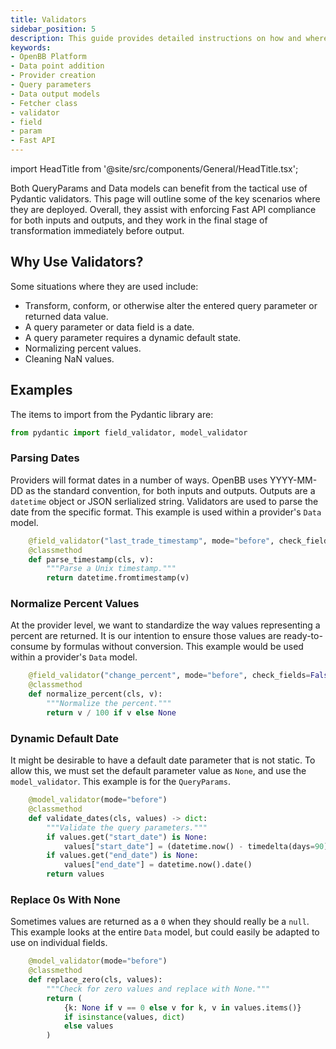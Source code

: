 ```yaml
---
title: Validators
sidebar_position: 5
description: This guide provides detailed instructions on how and where validators should be used.
keywords:
- OpenBB Platform
- Data point addition
- Provider creation
- Query parameters
- Data output models
- Fetcher class
- validator
- field
- param
- Fast API
---
```


import HeadTitle from '@site/src/components/General/HeadTitle.tsx';

<HeadTitle title="Validators - Developer Guidelines - Development | OpenBB Platform Docs" />

Both QueryParams and Data models can benefit from the tactical use of Pydantic validators.
This page will outline some of the key scenarios where they are deployed.
Overall, they assist with enforcing Fast API compliance for both inputs and outputs,
and they work in the final stage of transformation immediately before output.

## Why Use Validators?

Some situations where they are used include:

- Transform, conform, or otherwise alter the entered query parameter or returned data value.
- A query parameter or data field is a date.
- A query parameter requires a dynamic default state.
- Normalizing percent values.
- Cleaning NaN values.

## Examples

The items to import from the Pydantic library are:

```python
from pydantic import field_validator, model_validator
```

### Parsing Dates

Providers will format dates in a number of ways. OpenBB uses YYYY-MM-DD as the standard convention, for both inputs and outputs.
Outputs are a `datetime` object or JSON serlialized string. Validators are used to parse the date from the specific format.
This example is used within a provider's `Data` model.

```python
    @field_validator("last_trade_timestamp", mode="before", check_fields=False)
    @classmethod
    def parse_timestamp(cls, v):
        """Parse a Unix timestamp."""
        return datetime.fromtimestamp(v)
```

### Normalize Percent Values

At the provider level, we want to standardize the way values representing a percent are returned.
It is our intention to ensure those values are ready-to-consume by formulas without conversion.
This example would be used within a provider's `Data` model.

```python
    @field_validator("change_percent", mode="before", check_fields=False)
    @classmethod
    def normalize_percent(cls, v):
        """Normalize the percent."""
        return v / 100 if v else None
```

### Dynamic Default Date

It might be desirable to have a default date parameter that is not static.  To allow this, we must set the default parameter value as `None`, and use the `model_validator`. This example is for the `QueryParams`.

```python
    @model_validator(mode="before")
    @classmethod
    def validate_dates(cls, values) -> dict:
        """Validate the query parameters."""
        if values.get("start_date") is None:
            values["start_date"] = (datetime.now() - timedelta(days=90)).date()
        if values.get("end_date") is None:
            values["end_date"] = datetime.now().date()
        return values
```

### Replace 0s With None

Sometimes values are returned as a `0` when they should really be a `null`.
This example looks at the entire `Data` model, but could easily be adapted to use on individual fields.

```python
    @model_validator(mode="before")
    @classmethod
    def replace_zero(cls, values):
        """Check for zero values and replace with None."""
        return (
            {k: None if v == 0 else v for k, v in values.items()}
            if isinstance(values, dict)
            else values
        )
```
